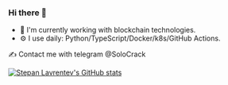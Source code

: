 ### Hi there 👋

- 🔭 I'm currently working with blockchain technologies.
- ⚙️ I use daily: Python/TypeScript/Docker/k8s/GitHub Actions.

✍️ Contact me with telegram @SoloCrack

[![Stepan Lavrentev's GitHub stats](https://github-readme-stats.vercel.app/api?username=stepanLav&theme=dark&show_icons=true&count_private=true&hide_title=true)](https://github.com/stepanLav/stepanLav)

<!--
**stepanLav/stepanLav** is a ✨ _special_ ✨ repository because its `README.md` (this file) appears on your GitHub profile.

Here are some ideas to get you started:

- 🔭 I’m currently working on ...
- 🌱 I’m currently learning ...
- 👯 I’m looking to collaborate on ...
- 🤔 I’m looking for help with ...
- 💬 Ask me about ...
- 📫 How to reach me: ...
- 😄 Pronouns: ...
- ⚡ Fun fact: ...
-->
